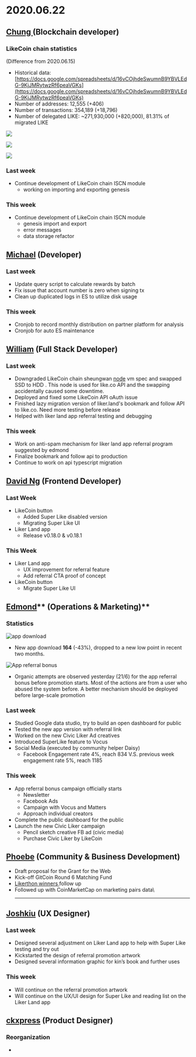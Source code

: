 # 2020.06.22

## [Chung ](https://like.co/chungwu)(Blockchain developer)

### LikeCoin chain statistics

(Difference from 2020.06.15)

* Historical data: [https://docs.google.com/spreadsheets/d/16vCOjhdeSwumnB9YBVLEdG-9KjJMRytwzRf6peaVGKs](https://docs.google.com/spreadsheets/d/16vCOjhdeSwumnB9YBVLEdG-9KjJMRytwzRf6peaVGKs)
* Number of addresses: 12,555 (+406)
* Number of transactions: 354,189 (+18,796)
* Number of delegated LIKE: \~271,930,000 (+820,000), 81.31% of migrated LIKE

![](<../../../.gitbook/assets/image (60).png>)

![](<../../../.gitbook/assets/image (61).png>)

![](<../../../.gitbook/assets/image (59).png>)

### Last week

* Continue development of LikeCoin chain ISCN module
  * working on importing and exporting genesis

### This week

* Continue development of LikeCoin chain ISCN module
  * genesis import and export
  * error messages
  * data storage refactor

## [Michael](httsp://like.co/michaelcheung) (Developer)

### Last week

* Update query script to calculate rewards by batch
* Fix issue that account number is zero when signing tx
* Clean up duplicated logs in ES to utilize disk usage

### This week

* Cronjob to record monthly distribution on partner platform for analysis
* Cronjob for auto ES maintenance

## [William](https://like.co/williamchong007) (Full Stack Developer)

### Last week

* Downgraded  LikeCoin chain sheungwan [node](https://mainnet-node.like.co/node_info) vm spec and swapped SSD to HDD . This node is used for like.co API and the swapping accidentally caused some downtime.
* Deployed and fixed some LikeCoin API oAuth issue
* Finished lazy migration version of liker.land's bookmark and follow API to like.co. Need more testing before release
* Helped with liker land app referral testing and debugging

### This week

* Work on anti-spam mechanism for liker land app referral program suggested by edmond
* Finalize bookmark and follow api to production
* Continue to work on api typescript migration

## [David Ng](https://github.com/nwingt) (Frontend Developer)

### Last Week

* LikeCoin button
  * Added Super Like disabled version
  * Migrating Super Like UI
* Liker Land app
  * Release v0.18.0 & v0.18.1

### This Week

* Liker Land app
  * UX improvement for referral feature
  * Add referral CTA proof of concept
* LikeCoin button
  * Migrate Super Like UI

## [E**dmond**](https://like.co/edmondyu)** (Operations & Marketing)**

### **Statistics**

![app download](<../../../.gitbook/assets/image (58).png>)

* New app download **164** (-43%), dropped to a new low point in recent two months.

![App referral bonus](<../../../.gitbook/assets/image (57).png>)

* Organic attempts are observed yesterday (21/6) for the app referral bonus before promotion starts.  Most of the actions are from a user who abused the system before.  A better mechanism should be deployed before large-scale promotion

### **Last week**

* Studied Google data studio, try to build an open dashboard for public
* Tested the new app version with referral link
* Worked on the new Civic Liker Ad creatives
* Introduced SuperLike feature to Vocus
* Social Media (executed by community helper Daisy)
  * Facebook Engagement rate 4%, reach 834 V.S. previous week engagement rate 5%, reach 1185

### This week

* App referral bonus campaign officially starts
  * Newsletter
  * Facebook Ads
  * Campaign with Vocus and Matters
  * Approach individual creators
* Complete the public dashboard for the public
* Launch the new Civic Liker campaign
  * Pencil sketch creative FB ad (civic media)
  * Purchase Civic Liker by LikeCoin

## [Phoebe](https://like.co/phoebe_fb) (Community & Business Development) <a href="fbf6" id="fbf6"></a>

* Draft proposal for the Grant for the Web
* Kick-off GitCoin Round 6 Matching Fund
* [Likerthon winners ](https://matters.news/@likecoin/%E8%AE%9A%E5%AE%A2%E6%9D%BE-likerthon-2020-%E7%B5%90%E6%9E%9C%E5%85%AC%E5%B8%83-%E5%BE%97%E7%8D%8E%E5%90%8D%E5%96%AE-bafyreiguzgg4shxfpsvxki7wfqg7zn3dxid2rxghesia5rpe52dmr4aid4)follow up
* Followed up with CoinMarketCap on marketing pairs data\
  ****

## [Joshkiu](https://like.co/joshkiu) (UX Designer)

### Last week

* Designed several adjustment on Liker Land app to help with Super Like testing and try out
* Kickstarted the design of referral promotion artwork
* Designed several information graphic for kin’s book and further uses

### This week

* Will continue on the referral promotion artwork
* Will continue on the UX/UI design for Super Like and reading list on the Liker Land app

## [ckxpress](https://like.co/ckxpress) (Product Designer) <a href="fbf6" id="fbf6"></a>

### Reorganization

*
